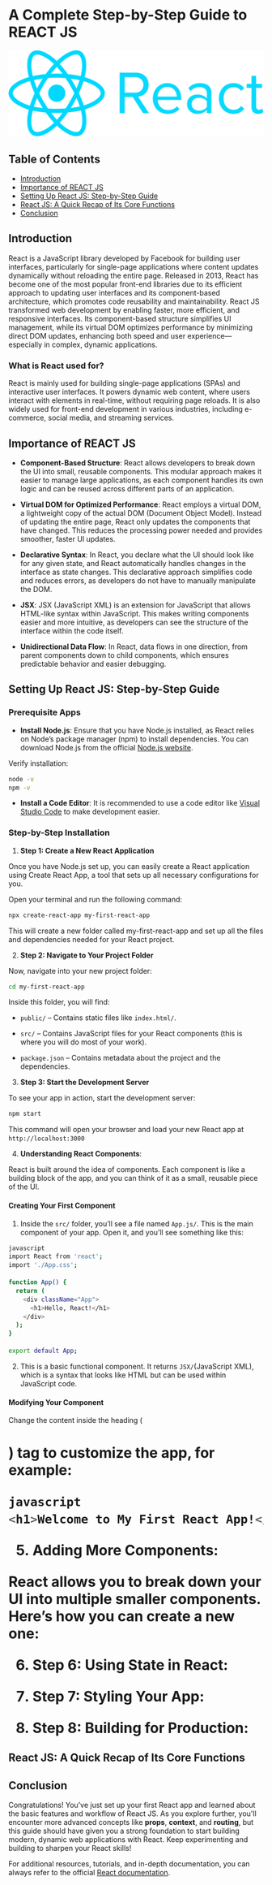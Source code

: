 # A Complete Step-by-Step Guide to REACT JS

![react](react.png)

## Table of Contents

- [Introduction](#introduction)
- [Importance of REACT JS](#importance-of-react-js)
- [Setting Up React JS: Step-by-Step Guide](#setting-up-react-js-step-by-step-guide)
- [React JS: A Quick Recap of Its Core Functions](#react-js-a-quick-recap-of-its-core-functions)
- [Conclusion](#conclusion)


## Introduction 

React is a JavaScript library developed by Facebook for building user interfaces, particularly for single-page applications where content updates dynamically without reloading the entire page. Released in 2013, React has become one of the most popular front-end libraries due to its efficient approach to updating user interfaces and its component-based architecture, which promotes code reusability and maintainability. React JS transformed web development by enabling faster, more efficient, and responsive interfaces. Its component-based structure simplifies UI management, while its virtual DOM optimizes performance by minimizing direct DOM updates, enhancing both speed and user experience—especially in complex, dynamic applications.

### What is React used for?

React is mainly used for building single-page applications (SPAs) and interactive user interfaces. It powers dynamic web content, where users interact with elements in real-time, without requiring page reloads. It is also widely used for front-end development in various industries, including e-commerce, social media, and streaming services.

## Importance of REACT JS 

- **Component-Based Structure**: React allows developers to break down the UI into small, reusable components. This modular approach makes it easier to manage large applications, as each component handles its own logic and can be reused across different parts of an application.

- **Virtual DOM for Optimized Performance**: React employs a virtual DOM, a lightweight copy of the actual DOM (Document Object Model). Instead of updating the entire page, React only updates the components that have changed. This reduces the processing power needed and provides smoother, faster UI updates.

- **Declarative Syntax**: In React, you declare what the UI should look like for any given state, and React automatically handles changes in the interface as state changes. This declarative approach simplifies code and reduces errors, as developers do not have to manually manipulate the DOM.

- **JSX**: JSX (JavaScript XML) is an extension for JavaScript that allows HTML-like syntax within JavaScript. This makes writing components easier and more intuitive, as developers can see the structure of the interface within the code itself.

- **Unidirectional Data Flow**: In React, data flows in one direction, from parent components down to child components, which ensures predictable behavior and easier debugging.

## Setting Up React JS: Step-by-Step Guide 

### Prerequisite Apps

- **Install Node.js**: Ensure that you have Node.js installed, as React relies on Node’s package manager (npm) to install dependencies. You can download Node.js from the official [Node.js website](https://nodejs.org/en).

Verify installation: 

```bash
node -v
npm -v
```

- **Install a Code Editor**: It is recommended to use a code editor like [Visual Studio Code](https://code.visualstudio.com/) to make development easier.

### Step-by-Step Installation

1. **Step 1: Create a New React Application**

Once you have Node.js set up, you can easily create a React application using Create React App, a tool that sets up all necessary configurations for you.

Open your terminal and run the following command:

```bash
npx create-react-app my-first-react-app
```

This will create a new folder called my-first-react-app and set up all the files and dependencies needed for your React project.

2. **Step 2: Navigate to Your Project Folder**

Now, navigate into your new project folder:

```bash
cd my-first-react-app
```

Inside this folder, you will find:

- `public/` – Contains static files like `index.html/`.

- `src/` – Contains JavaScript files for your React components (this is where you will do most of your work).

- `package.json` – Contains metadata about the project and the dependencies.

3. **Step 3: Start the Development Server**

To see your app in action, start the development server:

```bash
npm start
```

This command will open your browser and load your new React app at `http://localhost:3000`

4. **Understanding React Components**: 

React is built around the idea of components. Each component is like a building block of the app, and you can think of it as a small, reusable piece of the UI.

#### **Creating Your First Component**

1. Inside the `src/` folder, you’ll see a file named `App.js/`. This is the main component of your app. Open it, and you’ll see something like this:

```bash
javascript
import React from 'react';
import './App.css';

function App() {
  return (
    <div className="App">
      <h1>Hello, React!</h1>
    </div>
  );
}

export default App;
```

2. This is a basic functional component. It returns `JSX/`(JavaScript XML), which is a syntax that looks like HTML but can be used within JavaScript code.

#### **Modifying Your Component**
Change the content inside the heading (<h1>) tag to customize the app, for example:

```bash
javascript
<h1>Welcome to My First React App!</h1>
```

5. **Adding More Components**:

React allows you to break down your UI into multiple smaller components. Here’s how you can create a new one:

6. **Step 6: Using State in React**:

7. **Step 7: Styling Your App**:

8. **Step 8: Building for Production**:

## React JS: A Quick Recap of Its Core Functions

## Conclusion

Congratulations! You’ve just set up your first React app and learned about the basic features and workflow of React JS. As you explore further, you'll encounter more advanced concepts like **props**, **context**, and **routing**, but this guide should have given you a strong foundation to start building modern, dynamic web applications with React. Keep experimenting and building to sharpen your React skills!

For additional resources, tutorials, and in-depth documentation, you can always refer to the official [React documentation](https://react.dev/learn).

